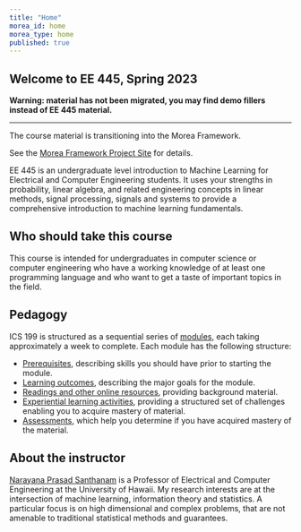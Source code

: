 ```yaml
---
title: "Home"
morea_id: home
morea_type: home
published: true
---
```


## Welcome to EE 445, Spring 2023

<div class="alert alert-danger" role="alert" markdown="1">

  <i class="fa-solid fa-circle-exclamation fa-xl"></i> **Warning: material has not been migrated, you may find demo fillers instead of EE 445 material.**
  <hr/>
  
  The course material is transitioning into the Morea Framework. 

  See the <a href="https://morea-framework.github.io">Morea Framework Project Site</a> for details.
</div>

EE 445 is an undergraduate level introduction to Machine Learning for Electrical and Computer Engineering students. It uses your strengths in probability, linear algebra, and related engineering concepts in linear methods, signal processing, signals and systems to provide a comprehensive introduction to machine learning fundamentals.

## Who should take this course

This course is intended for undergraduates in computer science or computer engineering who have a working knowledge of at least one programming language and who want to get a taste of important topics in the field.

## Pedagogy

ICS 199 is structured as a sequential series of [modules](/modules), each taking approximately a week to complete. Each module has the following structure:

  * [Prerequisites](/prerequisites), describing skills you should have prior to starting the module.
  * [Learning outcomes](/outcomes), describing the major goals for the module.
  * [Readings and other online resources](/readings), providing background material.
  * [Experiential learning activities](/experiences), providing a structured set of challenges enabling you to acquire mastery of material.
  * [Assessments](/assessments), which help you determine if you have acquired mastery of the material.

## About the instructor

[Narayana Prasad Santhanam](https://ee.hawaii.edu/faculty/profile?usr=63) is a Professor of Electrical and Computer Engineering at the University of Hawaii. My research interests are at the intersection of machine learning, information theory and statistics. A particular focus is on high dimensional and complex problems, that are not amenable to traditional statistical methods and guarantees.
